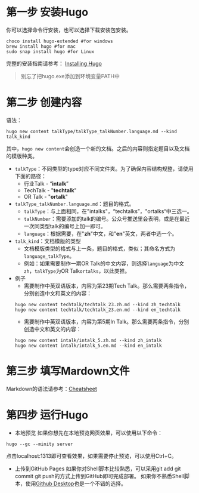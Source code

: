 # 第一步 安装Hugo
你可以选择命令行安装，也可以选择下载安装包安装。
```shell
choco install hugo-extended #for windows
brew install hugo #for mac
sudo snap install hugo #for Linux
```
完整的安装指南请参考： [Installing Hugo](https://www.gohugo.org/doc/overview/installing/)
> 别忘了把hugo.exe添加到环境变量PATH中

# 第二步 创建内容
语法：
```shell
hugo new content talkType/talkType_talkNumber.language.md --kind talk_kind
```
其中，`hugo new content`会创造一个新的文档。之后的内容则指定题目以及文档的模版种类。
- `talkType`：不同类型的type对应不同文件夹。为了确保内容结构规整，请使用下面的路径：
    - 行业Talk - “**intalk**”
    - TechTalk - "**techtalk**"
    - OR Talk - "**ortalk**"
- `talkType_talkNumber.language.md`：题目的格式。
    - `talkType`：与上面相同，在"intalks"，“techtalks”，"ortalks“中三选一。
    - `talkNumber`：需要添加的talk的编号。公众号推送里会表明，或是在最近一次同类型talk的编号上加一即可。
    - `language`：根据需要，在"**zh**"中文，和"**en**"英文，两者中选一个。
- `talk_kind`：文档模版的类型
    - 文档模版类型的格式与上一条，题目的格式，类似；其命名方式为`language_talkType`。
    - 例如：如果需要制作一期OR Talk的中文内容，则选择`language`为中文`zh`，`talkType`为OR Talk`ortalks`，以此类推。
- 例子
    - 需要制作中英双语版本，内容为第23期Tech Talk。那么需要两条指令，分别创造中文和英文的内容：
    ```
    hugo new content techtalk/techtalk_23.zh.md --kind zh_techtalk
    hugo new content techtalk/techtalk_23.en.md --kind en_techtalk
    ```
    - 需要制作中英双语版本，内容为第5期In Talk。那么需要两条指令，分别创造中文和英文的内容：
    ```
    hugo new content intalk/intalk_5.zh.md --kind zh_intalk
    hugo new content intalk/intalk_5.en.md --kind en_intalk
    ```
    
# 第三步 填写Mardown文件
Markdown的语法请参考：[Cheatsheet](https://www.markdownguide.org/cheat-sheet/)
# 第四步 运行Hugo
- 本地预览 如果你想先在本地预览网页效果，可以使用以下命令：
```shell
hugo --gc --minity server
```
点击localhost:1313即可查看效果，如果需要停止预览，可以使用Ctrl+C。
- 上传到GitHub Pages
如果你对Shell脚本比较熟悉，可以采用git add git commit git push的方式上传到GitHub即可完成部署。
如果你不熟悉Shell脚本，使用[Github Desktop](https://desktop.github.com/)也是一个不错的选择。